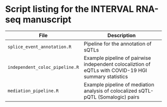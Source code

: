 # Script listing for the INTERVAL RNA-seq manuscript

| File    | Description |
| -------- | ------- |
| `splice_event_annotation.R` | Pipeline for the annotation of sQTLs |
| `independent_coloc_pipeline.R` | Example pipeline of pairwise independent colocaliztion of eQTLs with COVID-19 HGI summary statistics |
| `mediation_pipeline.R` | Example pipeline of mediation analysis of colocalized sQTL-pQTL (Somalogic) pairs |
